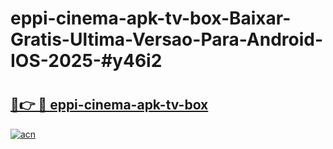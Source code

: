 # eppi-cinema-apk-tv-box-Baixar-Gratis-Ultima-Versao-Para-Android-IOS-2025-#y46i2

# <h2><a href="https://ainizakaria.my?title=eppi-cinema-apk-tv-box&ref=24M">🔗👉 🔴 eppi-cinema-apk-tv-box</a></h2>

[![acn](https://github.com/user-attachments/assets/0f9c940e-d8b0-45ae-aac7-cd30a18b3e1c)](https://ainizakaria.my?title=eppi-cinema-apk-tv-box&ref=24M)

